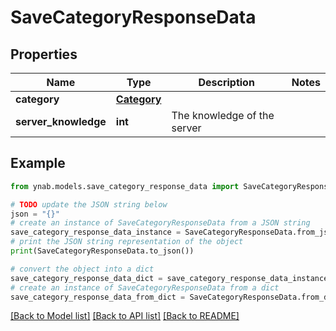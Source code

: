 # SaveCategoryResponseData


## Properties

Name | Type | Description | Notes
------------ | ------------- | ------------- | -------------
**category** | [**Category**](Category.md) |  | 
**server_knowledge** | **int** | The knowledge of the server | 

## Example

```python
from ynab.models.save_category_response_data import SaveCategoryResponseData

# TODO update the JSON string below
json = "{}"
# create an instance of SaveCategoryResponseData from a JSON string
save_category_response_data_instance = SaveCategoryResponseData.from_json(json)
# print the JSON string representation of the object
print(SaveCategoryResponseData.to_json())

# convert the object into a dict
save_category_response_data_dict = save_category_response_data_instance.to_dict()
# create an instance of SaveCategoryResponseData from a dict
save_category_response_data_from_dict = SaveCategoryResponseData.from_dict(save_category_response_data_dict)
```
[[Back to Model list]](../README.md#documentation-for-models) [[Back to API list]](../README.md#documentation-for-api-endpoints) [[Back to README]](../README.md)



